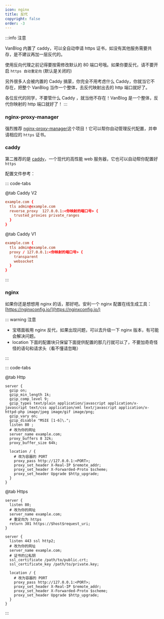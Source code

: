 ```yaml
---
icon: nginx
title: 反代
copyright: false
order: -3
---
```


:::info 注意

VanBlog 内置了 caddy，可以全自动申请 https 证书，如没有其他服务需要共存，是不建议再加一层反代的。

使用反向代理之前记得要按需修改默认的 80 端口号哦。如果你要反代，请不要开启 `https 自动重定向` (默认是关闭的)

另外很多人会被内置的 Caddy 搞蒙，你完全不用考虑什么 Caddy，你就当它不存在，把整个 VanBlog 当作一个整体，去反代映射出去的 http 端口就好了。

各位反代的同学，不要管什么 Caddy ，就当他不存在！VanBlog 是一个整体，反代你映射的 http 端口就好了！
:::

### nginx-proxy-manager

强烈推荐 [nginx-proxy-manager](https://nginxproxymanager.com/)这个项目！它可以帮你自动管理反代配置，并申请相应的 `https` 证书。

### caddy

第二推荐的是 [caddy](https://caddyserver.com/)，一个现代的高性能 web 服务器，它也可以自动帮你配置好 `https`

配置文件参考：

::: code-tabs

@tab Caddy V2

```conf
example.com {
  tls admin@example.com
  reverse_proxy  127.0.0.1:<你映射的端口号> {
    trusted_proxies private_ranges
  }
}
```

@tab Caddy V1

```conf
example.com {
  tls admin@example.com
  proxy / 127.0.0.1:<你映射的端口号> {
    transparent
    websocket
  }
}
```

:::

### nginx

如果你还是想想用 nginx 的话，那好吧。安利一个 nginx 配置在线生成工具： [https://nginxconfig.io/](https://nginxconfig.io/)

::: warning 注意

- 宝塔面板用 nginx 反代，如果出现问题，可以去升级一下 nginx 版本，有可能会解决问题。
- location 下面的配置块只保留下面提供配置的那几行就可以了，不要加奇奇怪怪的语句和请求头（看不懂请忽略）

:::

::: code-tabs

@tab Http

```nginx
server {
  gzip on;
  gzip_min_length 1k;
  gzip_comp_level 9;
  gzip_types text/plain application/javascript application/x-javascript text/css application/xml text/javascript application/x-httpd-php image/jpeg image/gif image/png;
  gzip_vary on;
  gzip_disable "MSIE [1-6]\.";
  listen 80 ;
  # 改为你的网址
  server_name example.com;
  proxy_buffers 8 32k;
  proxy_buffer_size 64k;

  location / {
    # 改为容器的 PORT
    proxy_pass http://127.0.0.1:<PORT>;
    proxy_set_header X-Real-IP $remote_addr;
    proxy_set_header X-Forwarded-Proto $scheme;
    proxy_set_header Upgrade $http_upgrade;
  }
}
```

@tab Https

```nginx
server {
  listen 80;
  # 改为你的网址
  server_name example.com;
  # 重定向为 https
  return 301 https://$host$request_uri;
}

server {
  listen 443 ssl http2;
  # 改为你的网址
  server_name example.com;
  # 证书的公私钥
  ssl_certificate /path/to/public.crt;
  ssl_certificate_key /path/to/private.key;

  location / {
    # 改为容器的 PORT
    proxy_pass http://127.0.0.1:<PORT>;
    proxy_set_header X-Real-IP $remote_addr;
    proxy_set_header X-Forwarded-Proto $scheme;
    proxy_set_header Upgrade $http_upgrade;
  }
}
```

:::
